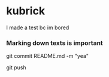 # kubrick

I made a test bc im bored

### Marking down texts is important

git commit README.md -m "yea"

git push 